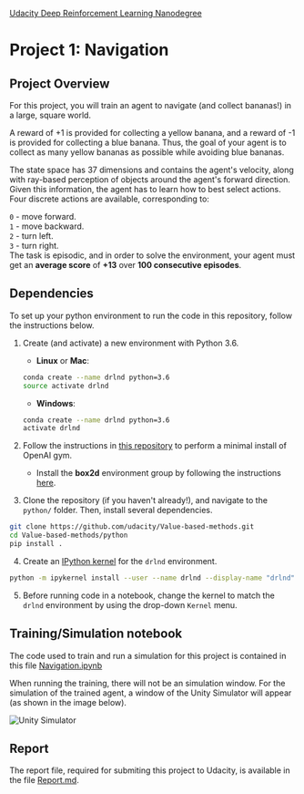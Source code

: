 [Udacity Deep Reinforcement Learning Nanodegree](https://www.udacity.com/course/deep-reinforcement-learning-nanodegree--nd893)
# Project 1: Navigation
## Project Overview
For this project, you will train an agent to navigate (and collect bananas!) in a large, square world.

A reward of +1 is provided for collecting a yellow banana, and a reward of -1 is provided for collecting a blue banana. Thus, the goal of your agent is to collect as many yellow bananas as possible while avoiding blue bananas.

The state space has 37 dimensions and contains the agent's velocity, along with ray-based perception of objects around the agent's forward direction. Given this information, the agent has to learn how to best select actions. Four discrete actions are available, corresponding to:

``0`` - move forward.<br>
``1`` - move backward.<br>
``2`` - turn left.<br>
``3`` - turn right.<br>
The task is episodic, and in order to solve the environment, your agent must get an **average score** of **+13** over **100 consecutive episodes**.


## Dependencies

To set up your python environment to run the code in this repository, follow the instructions below.

1. Create (and activate) a new environment with Python 3.6.

	- __Linux__ or __Mac__: 
	```bash
	conda create --name drlnd python=3.6
	source activate drlnd
	```
	- __Windows__: 
	```bash
	conda create --name drlnd python=3.6 
	activate drlnd
	```
	
2. Follow the instructions in [this repository](https://github.com/openai/gym) to perform a minimal install of OpenAI gym.  
	- Install the **box2d** environment group by following the instructions [here](https://github.com/openai/gym#box2d).
	
3. Clone the repository (if you haven't already!), and navigate to the `python/` folder.  Then, install several dependencies.
```bash
git clone https://github.com/udacity/Value-based-methods.git
cd Value-based-methods/python
pip install .
```

4. Create an [IPython kernel](http://ipython.readthedocs.io/en/stable/install/kernel_install.html) for the `drlnd` environment.  
```bash
python -m ipykernel install --user --name drlnd --display-name "drlnd"
```

5. Before running code in a notebook, change the kernel to match the `drlnd` environment by using the drop-down `Kernel` menu. 


## Training/Simulation notebook

The code used to train and run a simulation for this project is contained in this file [Navigation.ipynb](P1-Value-based-methods/p1_navigation/Navigation.ipynb)

When running the training, there will not be an simulation window.
For the simulation of the trained agent, a window of the Unity Simulator will appear (as shown in the image below).

![Unity Simulator](docs/images/udacity_p1_simulation_smaller.gif)

## Report
The report file, required for submiting this project to Udacity, is available in the file [Report.md](Report.md).
